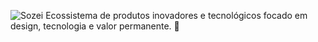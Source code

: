 ![Sozei](https://user-images.githubusercontent.com/48302018/196244295-3a8a1e8c-33a7-4012-824b-763e20a81ef4.png)
Ecossistema de produtos inovadores e tecnológicos focado em design, tecnologia e valor permanente. 🚀
